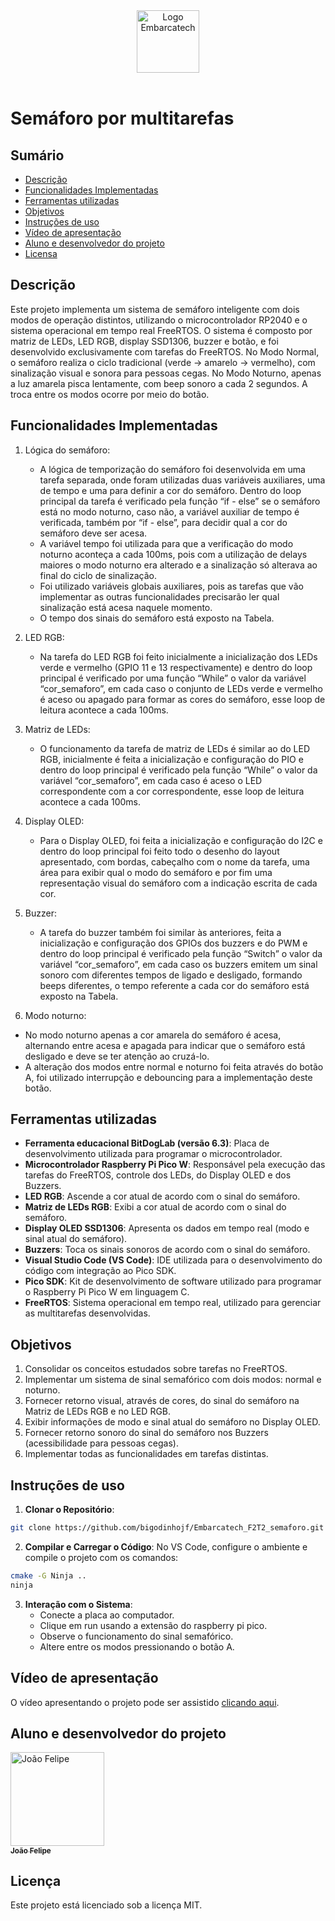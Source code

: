 <div align="center">
    <img src="https://moodle.embarcatech.cepedi.org.br/pluginfile.php/1/theme_moove/logo/1733422525/Group%20658.png" alt="Logo Embarcatech" height="100">
</div>

<br>

# Semáforo por multitarefas

## Sumário

- [Descrição](#descrição)
- [Funcionalidades Implementadas](#funcionalidades-implementadas)
- [Ferramentas utilizadas](#ferramentas-utilizadas)
- [Objetivos](#objetivos)
- [Instruções de uso](#instruções-de-uso)
- [Vídeo de apresentação](#vídeo-de-apresentação)
- [Aluno e desenvolvedor do projeto](#aluno-e-desenvolvedor-do-projeto)
- [Licensa](#licença)

## Descrição

Este projeto implementa um sistema de semáforo inteligente com dois modos de operação distintos, utilizando o microcontrolador RP2040 e o sistema operacional em tempo real FreeRTOS. O sistema é composto por matriz de LEDs, LED RGB, display SSD1306, buzzer e botão, e foi desenvolvido exclusivamente com tarefas do FreeRTOS.
No Modo Normal, o semáforo realiza o ciclo tradicional (verde → amarelo → vermelho), com sinalização visual e sonora para pessoas cegas. No Modo Noturno, apenas a luz amarela pisca lentamente, com beep sonoro a cada 2 segundos. A troca entre os modos ocorre por meio do botão.

## Funcionalidades Implementadas

1. Lógica do semáforo:

   - A lógica de temporização do semáforo foi desenvolvida em uma tarefa separada, onde foram utilizadas duas variáveis auxiliares, uma de tempo e uma para definir a cor do semáforo. Dentro do loop principal da tarefa é verificado pela função “if - else” se o semáforo está no modo noturno, caso não, a variável auxiliar de tempo é verificada, também por “if - else”, para decidir qual a cor do semáforo deve ser acesa.
   - A variável tempo foi utilizada para que a verificação do modo noturno aconteça a cada 100ms, pois com a utilização de delays maiores o modo noturno era alterado e a sinalização só alterava ao final do ciclo de sinalização.
   - Foi utilizado variáveis globais auxiliares, pois as tarefas que vão implementar as outras funcionalidades precisarão ler qual sinalização está acesa naquele momento.
   - O tempo dos sinais do semáforo está exposto na Tabela.

2. LED RGB:

   - Na tarefa do LED RGB foi feito inicialmente a inicialização dos LEDs verde e vermelho (GPIO 11 e 13 respectivamente) e dentro do loop principal é verificado por uma função “While” o valor da variável “cor_semaforo”, em cada caso o conjunto de LEDs verde e vermelho é aceso ou apagado para formar as cores do semáforo, esse loop de leitura acontece a cada 100ms.

3. Matriz de LEDs:

   - O funcionamento da tarefa de matriz de LEDs é similar ao do LED RGB, inicialmente é feita a inicialização e configuração do PIO e dentro do loop principal é verificado pela função “While” o  valor da variável “cor_semaforo”, em cada caso é aceso o LED correspondente com a cor correspondente, esse loop de leitura acontece a cada 100ms.
    
4. Display OLED:

   - Para o Display OLED, foi feita a inicialização e configuração do I2C e dentro do loop principal foi feito todo o desenho do layout apresentado, com bordas, cabeçalho com o nome da tarefa, uma área para exibir qual o modo do semáforo e por fim uma representação visual do semáforo com a indicação escrita de cada cor.
  
5. Buzzer:

   - A tarefa do buzzer também foi similar às anteriores, feita a inicialização e configuração dos GPIOs dos buzzers e do PWM e dentro do loop principal é verificado pela função “Switch” o valor da variável “cor_semaforo”, em cada caso os buzzers emitem um sinal sonoro com diferentes tempos de ligado e desligado, formando beeps diferentes, o tempo referente a cada cor do semáforo está exposto na Tabela.
  
6. Modo noturno:
  - No modo noturno apenas a cor amarela do semáforo é acesa, alternando entre acesa e apagada para indicar que o semáforo está desligado e deve se ter atenção ao cruzá-lo.
  - A alteração dos modos entre normal e noturno foi feita através do botão A, foi utilizado interrupção e debouncing para a implementação deste botão.
  
## Ferramentas utilizadas

- **Ferramenta educacional BitDogLab (versão 6.3)**: Placa de desenvolvimento utilizada para programar o microcontrolador.
- **Microcontrolador Raspberry Pi Pico W**: Responsável pela execução das tarefas do FreeRTOS, controle dos LEDs, do Display OLED e dos Buzzers.
- **LED RGB**: Ascende a cor atual de acordo com o sinal do semáforo.
- **Matriz de LEDs RGB**: Exibi a cor atual de acordo com o sinal do semáforo.
- **Display OLED SSD1306**: Apresenta os dados em tempo real (modo e sinal atual do semáforo).
- **Buzzers**: Toca os sinais sonoros de acordo com o sinal do semáforo. 
- **Visual Studio Code (VS Code)**: IDE utilizada para o desenvolvimento do código com integração ao Pico SDK.
- **Pico SDK**: Kit de desenvolvimento de software utilizado para programar o Raspberry Pi Pico W em linguagem C.
- **FreeRTOS**: Sistema operacional em tempo real, utilizado para gerenciar as multitarefas desenvolvidas.

## Objetivos

1. Consolidar os conceitos estudados sobre tarefas no FreeRTOS.
2. Implementar um sistema de sinal semafórico com dois modos: normal e noturno.
3. Fornecer retorno visual, através de cores, do sinal do semáforo na Matriz de LEDs RGB e no LED RGB.
4. Exibir informações de modo e sinal atual do semáforo no Display OLED.
5. Fornecer retorno sonoro do sinal do semáforo nos Buzzers (acessibilidade para pessoas cegas).
6. Implementar todas as funcionalidades em tarefas distintas.

## Instruções de uso

1. **Clonar o Repositório**:

```bash
git clone https://github.com/bigodinhojf/Embarcatech_F2T2_semaforo.git
```

2. **Compilar e Carregar o Código**:
   No VS Code, configure o ambiente e compile o projeto com os comandos:

```bash	
cmake -G Ninja ..
ninja
```

3. **Interação com o Sistema**:
   - Conecte a placa ao computador.
   - Clique em run usando a extensão do raspberry pi pico.
   - Observe o funcionamento do sinal semafórico.
   - Altere entre os modos pressionando o botão A.

## Vídeo de apresentação

O vídeo apresentando o projeto pode ser assistido [clicando aqui](https://youtu.be/5bqItWLqsVY).

## Aluno e desenvolvedor do projeto

<a href="https://github.com/bigodinhojf">
        <img src="https://github.com/bigodinhojf.png" width="150px;" alt="João Felipe"/><br>
        <sub>
          <b>João Felipe</b>
        </sub>
</a>

## Licença

Este projeto está licenciado sob a licença MIT.
